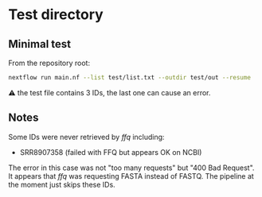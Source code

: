 # Test directory

## Minimal test

From the repository root:

```bash
nextflow run main.nf --list test/list.txt --outdir test/out --resume
```

:warning: the test file contains 3 IDs, the last one can cause an error.

## Notes

Some IDs were never retrieved by _ffq_ including:

* SRR8907358 (failed with FFQ but appears OK on NCBI)

The error in this case was not "too many requests" but "400 Bad Request".
It appears that _ffq_ was requesting FASTA instead of FASTQ. 
The pipeline at the moment just skips these IDs.